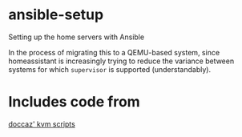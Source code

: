 # ansible-setup
Setting up the home servers with Ansible

In the process of migrating this to a QEMU-based system, since homeassistant is increasingly trying to reduce the variance between systems for which `supervisor` is supported (understandably).

# Includes code from

[doccaz' kvm scripts](https://github.com/doccaz/kvm-scripts.git)
